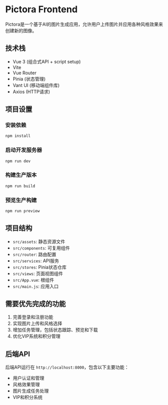 # Pictora Frontend

Pictora是一个基于AI的图片生成应用，允许用户上传图片并应用各种风格效果来创建新的图像。

## 技术栈

- Vue 3 (组合式API + script setup)
- Vite
- Vue Router
- Pinia (状态管理)
- Vant UI (移动端组件库)
- Axios (HTTP请求)

## 项目设置

### 安装依赖

```bash
npm install
```

### 启动开发服务器

```bash
npm run dev
```

### 构建生产版本

```bash
npm run build
```

### 预览生产构建

```bash
npm run preview
```

## 项目结构

- `src/assets`: 静态资源文件
- `src/components`: 可复用组件
- `src/router`: 路由配置
- `src/services`: API服务
- `src/stores`: Pinia状态仓库
- `src/views`: 页面视图组件
- `src/App.vue`: 根组件
- `src/main.js`: 应用入口

## 需要优先完成的功能

1. 完善登录和注册功能
2. 实现图片上传和风格选择
3. 增加任务管理，包括状态跟踪、预览和下载
4. 优化VIP系统和积分管理

## 后端API

后端API运行在 `http://localhost:8000`，包含以下主要功能：

- 用户认证和管理
- 风格效果管理
- 图片生成任务处理
- VIP和积分系统

